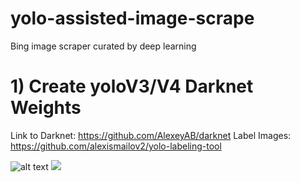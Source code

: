 # yolo-assisted-image-scrape
Bing image scraper curated by deep learning

# 1) Create yoloV3/V4 Darknet Weights 
Link to Darknet: https://github.com/AlexeyAB/darknet
Label Images: https://github.com/alexismailov2/yolo-labeling-tool

![alt text](https://gph.is/g/E0QlDwV)
![](https://media3.giphy.com/media/apWnL996NJojmc0ROd/giphy.gif)

